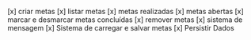 [x] criar metas
[x] listar metas 
  [x] metas realizadas 
  [x] metas abertas 
[x] marcar e desmarcar metas concluídas 
[x] remover metas 
[x] sistema de mensagem
[x] Sistema de carregar e salvar metas
[x] Persistir Dados